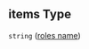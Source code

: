 ## items Type

`string` ([roles name](btpsa-usecase-properties-role-collections-to-be-assigned-to-a-service-items-properties-roles-for-custom-role-collection-roles-name.md))
